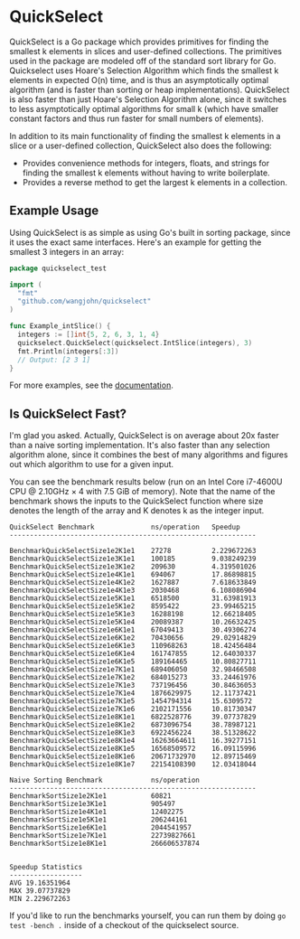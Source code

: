 QuickSelect
===========

QuickSelect is a Go package which provides primitives for finding the smallest k elements in slices and user-defined collections. The primitives used in the package are modeled off of the standard sort library for Go. Quickselect uses Hoare's Selection Algorithm which finds the smallest k elements in expected O(n) time, and is thus an asymptotically optimal algorithm (and is faster than sorting or heap implementations). QuickSelect is also faster than just Hoare's Selection Algorithm alone, since it switches to less asymptotically optimal algorithms for small k (which have smaller constant factors and thus run faster for small numbers of elements).

In addition to its main functionality of finding the smallest k elements in a slice or a user-defined collection, QuickSelect also does the following:

- Provides convenience methods for integers, floats, and strings for finding the smallest k elements without having to write boilerplate.
- Provides a reverse method to get the largest k elements in a collection.

## Example Usage

Using QuickSelect is as simple as using Go's built in sorting package, since it uses the exact same interfaces. Here's an example for getting the smallest 3 integers in an array:

```go
package quickselect_test

import (
  "fmt"
  "github.com/wangjohn/quickselect"
)

func Example_intSlice() {
  integers := []int{5, 2, 6, 3, 1, 4}
  quickselect.QuickSelect(quickselect.IntSlice(integers), 3)
  fmt.Println(integers[:3])
  // Output: [2 3 1]
}
```

For more examples, see the [documentation](https://godoc.org/github.com/wangjohn/quickselect).

## Is QuickSelect Fast?

I'm glad you asked. Actually, QuickSelect is on average about 20x faster than a naive sorting implementation. It's also faster than any selection algorithm alone, since it combines the best of many algorithms and figures out which algorithm to use for a given input.

You can see the benchmark results below (run on an Intel Core i7-4600U CPU @ 2.10GHz × 4 with 7.5 GiB of memory). Note that the name of the benchmark shows the inputs to the QuickSelect function where size denotes the length of the array and K denotes k as the integer input.

```
QuickSelect Benchmark              ns/operation   Speedup
-------------------------------------------------------------

BenchmarkQuickSelectSize1e2K1e1    27278          2.229672263
BenchmarkQuickSelectSize1e3K1e1    100185         9.038249239
BenchmarkQuickSelectSize1e3K1e2    209630         4.319501026
BenchmarkQuickSelectSize1e4K1e1    694067         17.86898815
BenchmarkQuickSelectSize1e4K1e2    1627887        7.618633849
BenchmarkQuickSelectSize1e4K1e3    2030468        6.108086904
BenchmarkQuickSelectSize1e5K1e1    6518500        31.63981913
BenchmarkQuickSelectSize1e5K1e2    8595422        23.99465215
BenchmarkQuickSelectSize1e5K1e3    16288198       12.66218405
BenchmarkQuickSelectSize1e5K1e4    20089387       10.26632425
BenchmarkQuickSelectSize1e6K1e1    67049413       30.49306274
BenchmarkQuickSelectSize1e6K1e2    70430656       29.02914829
BenchmarkQuickSelectSize1e6K1e3    110968263      18.42456484
BenchmarkQuickSelectSize1e6K1e4    161747855      12.64030337
BenchmarkQuickSelectSize1e6K1e5    189164465      10.80827711
BenchmarkQuickSelectSize1e7K1e1    689406050      32.98466508
BenchmarkQuickSelectSize1e7K1e2    684015273      33.24461976
BenchmarkQuickSelectSize1e7K1e3    737196456      30.84636053
BenchmarkQuickSelectSize1e7K1e4    1876629975     12.11737421
BenchmarkQuickSelectSize1e7K1e5    1454794314     15.6309572
BenchmarkQuickSelectSize1e7K1e6    2102171556     10.81730347
BenchmarkQuickSelectSize1e8K1e1    6822528776     39.07737829
BenchmarkQuickSelectSize1e8K1e2    6873096754     38.78987121
BenchmarkQuickSelectSize1e8K1e3    6922456224     38.51328622
BenchmarkQuickSelectSize1e8K1e4    16263664611    16.39277151
BenchmarkQuickSelectSize1e8K1e5    16568509572    16.09115996
BenchmarkQuickSelectSize1e8K1e6    20671732970    12.89715469
BenchmarkQuickSelectSize1e8K1e7    22154108390    12.03418044

Naive Sorting Benchmark            ns/operation
-------------------------------------------------------------
BenchmarkSortSize1e2K1e1           60821
BenchmarkSortSize1e3K1e1           905497
BenchmarkSortSize1e4K1e1           12402275
BenchmarkSortSize1e5K1e1           206244161
BenchmarkSortSize1e6K1e1           2044541957
BenchmarkSortSize1e7K1e1           22739827661
BenchmarkSortSize1e8K1e1           266606537874


Speedup Statistics
------------------
AVG 19.16351964
MAX 39.07737829
MIN 2.229672263
```

If you'd like to run the benchmarks yourself, you can run them by doing `go test -bench .` inside of a checkout of the quickselect source.

